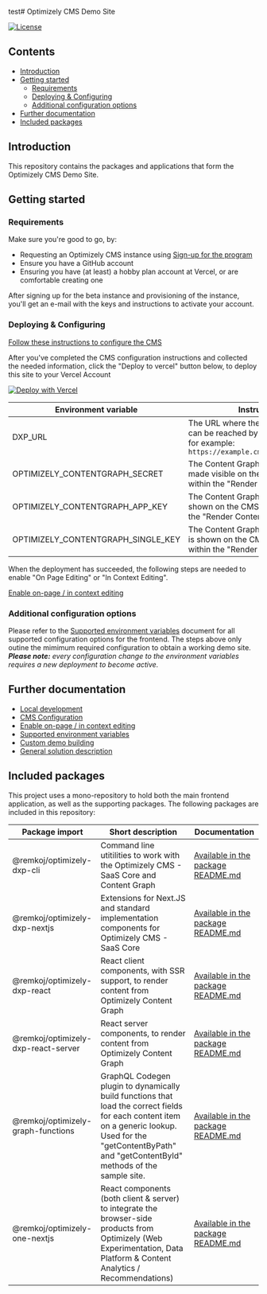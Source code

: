  test# Optimizely CMS Demo Site <!-- omit in toc -->

[![License](https://img.shields.io/badge/License-Apache_2.0-blue.svg)](./LICENSE)

## Contents <!-- omit in toc -->
- [Introduction](#introduction)
- [Getting started](#getting-started)
  - [Requirements](#requirements)
  - [Deploying \& Configuring](#deploying--configuring)
  - [Additional configuration options](#additional-configuration-options)
- [Further documentation](#further-documentation)
- [Included packages](#included-packages)


## Introduction
This repository contains the packages and applications that form the Optimizely CMS Demo Site.

## Getting started
### Requirements
Make sure you're good to go, by:
- Requesting an Optimizely CMS instance using [Sign-up for the program](https://www.optimizely.com/saas-core-waitlist/)
- Ensure you have a GitHub account
- Ensuring you have (at least) a hobby plan account at Vercel, or are comfortable creating one

After signing up for the beta instance and provisioning of the instance, you'll get an e-mail with the keys and instructions to activate your account.

### Deploying & Configuring
[Follow these instructions to configure the CMS](docs/cms-config.md)

After you've completed the CMS configuration instructions and collected the needed information, click the "Deploy to vercel" button below, to deploy this site to your Vercel Account

[![Deploy with Vercel](https://vercel.com/button)](https://vercel.com/new/clone?repository-url=https%3A%2F%2Fgithub.com%2Fepiserver%2Fcms-saas-vercel-demo&env=DXP_URL,OPTIMIZELY_CONTENTGRAPH_SECRET,OPTIMIZELY_CONTENTGRAPH_APP_KEY,OPTIMIZELY_CONTENTGRAPH_SINGLE_KEY&root-directory=apps/frontend&framework=nextjs&project-name=optly-cms-demo&repository-name=optly-cms-demo&demo-title=Optimizely%20CMS%20Demo&demo-description=A%20site%20powered%20by%20the%20Optimizely%20CMS%2C%20showcasing%20the%20speed%20of%20a%20static%20site%2C%20without%20sacrificing%20editor%20capability.&demo-url=https%3A%2F%2Fsaas-cms-demo.vercel.app%2F&demo-image=https%3A%2F%2Fwww.optimizely.com%2Fglobalassets%2F02.-global-images%2Fproduct-icons%2Ffor-dark-bkgs%2Fopt-icononly_solution_icon_55px_dark_orchestrate.svg)

| Environment variable | Instruction |
| - | - |
| DXP_URL | The URL where the Optimizely CMS can be reached by the build process; for example: `https://example.cms.optimizely.com/`
| OPTIMIZELY_CONTENTGRAPH_SECRET | The Content Graph Secret can be made visible on the CMS Dashboard, within the "Render Content" section. |
| OPTIMIZELY_CONTENTGRAPH_APP_KEY | The Content Graph App key, which is shown on the CMS Dashboard, within the "Render Content" section. |
| OPTIMIZELY_CONTENTGRAPH_SINGLE_KEY | The Content Graph Single key	, which is shown on the CMS Dashboard, within the "Render Content" section. |

When the deployment has succeeded, the following steps are needed to enable "On Page Editing" or "In Context Editing".

[Enable on-page / in context editing](docs/editing.md)

### Additional configuration options

Please refer to the [Supported environment variables](docs/env-vars.md) document for all supported configuration options for the frontend. The steps above only outine the mimimum required configuration to obtain a working demo site. ***Please note:** every configuration change to the environment variables requires a new deployment to become active.*

## Further documentation
* [Local development](docs/dev-env.md)
* [CMS Configuration](docs/cms-config.md)
* [Enable on-page / in context editing](docs/editing.md)
* [Supported environment variables](docs/env-vars.md)
* [Custom demo building](docs/demo-building.md)
* [General solution description](docs/solution/index.md)

## Included packages
This project uses a mono-repository to hold both the main frontend application, as well as the supporting packages. The following packages are included in this repository:

| Package import | Short description | Documentation |
| - | - | - |
| @remkoj/optimizely-dxp-cli | Command line utitilities to work with the Optimizely CMS - SaaS Core and Content Graph | [Available in the package README.md](packages/remkoj/optimizely-dxp-cli/README.md)
| @remkoj/optimizely-dxp-nextjs | Extensions for Next.JS and standard implementation components for Optimizely CMS - SaaS Core  | [Available in the package README.md](packages/remkoj/optimizely-dxp-nextjs/README.md)
| @remkoj/optimizely-dxp-react | React client components, with SSR support, to render content from Optimizely Content Graph | [Available in the package README.md](packages/remkoj/optimizely-dxp-react/README.md)
| @remkoj/optimizely-dxp-react-server | React server components, to render content from Optimizely Content Graph | [Available in the package README.md](packages/remkoj/optimizely-dxp-react-server/README.md)
| @remkoj/optimizely-graph-functions | GraphQL Codegen plugin to dynamically build functions that load the correct fields for each content item on a generic lookup. Used for the "getContentByPath" and "getContentById" methods of the sample site. | [Available in the package README.md](packages/remkoj/optimizely-graph-functions/README.md)
| @remkoj/optimizely-one-nextjs | React components (both client & server) to integrate the browser-side products from Optimizely (Web Experimentation, Data Platform & Content Analytics / Recommendations) | [Available in the package README.md](packages/remkoj/optimizely-one-nextjs/README.md)
